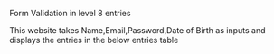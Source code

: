 Form Validation in level 8 entries

This website takes Name,Email,Password,Date of Birth as inputs and displays the entries in the below entries table
